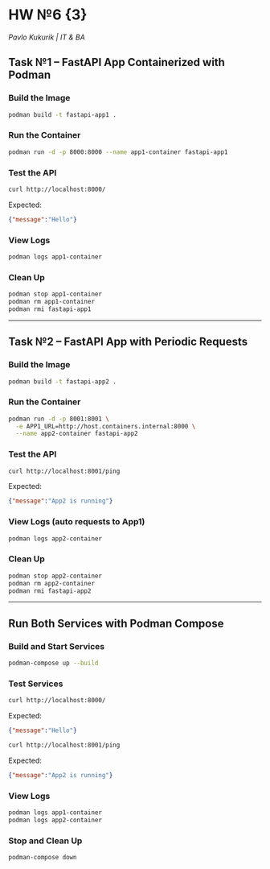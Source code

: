 # HW №6 {3}

*Pavlo Kukurik | IT & BA*

## Task №1 – FastAPI App Containerized with Podman

### Build the Image

```bash
podman build -t fastapi-app1 .
```

### Run the Container

```bash
podman run -d -p 8000:8000 --name app1-container fastapi-app1
```

### Test the API

```bash
curl http://localhost:8000/
```

Expected:

```json
{"message":"Hello"}
```

### View Logs

```bash
podman logs app1-container
```

### Clean Up

```bash
podman stop app1-container
podman rm app1-container
podman rmi fastapi-app1
```

---

## Task №2 – FastAPI App with Periodic Requests

### Build the Image

```bash
podman build -t fastapi-app2 .
```

### Run the Container

```bash
podman run -d -p 8001:8001 \
  -e APP1_URL=http://host.containers.internal:8000 \
  --name app2-container fastapi-app2
```

### Test the API

```bash
curl http://localhost:8001/ping
```

Expected:

```json
{"message":"App2 is running"}
```

### View Logs (auto requests to App1)

```bash
podman logs app2-container
```

### Clean Up

```bash
podman stop app2-container
podman rm app2-container
podman rmi fastapi-app2
```

---

## Run Both Services with Podman Compose

### Build and Start Services

```bash
podman-compose up --build
```

### Test Services

```bash
curl http://localhost:8000/
```

Expected:

```json
{"message":"Hello"}
```

```bash
curl http://localhost:8001/ping
```

Expected:

```json
{"message":"App2 is running"}
```

### View Logs

```bash
podman logs app1-container
podman logs app2-container
```

### Stop and Clean Up

```bash
podman-compose down
```

